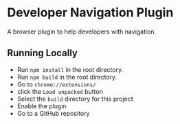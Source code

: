 # Developer Navigation Plugin
A browser plugin to help developers with navigation.

## Running Locally
* Run `npm install` in the root directory.
* Run `npm build` in the root directory.
* Go to `chrome://extensions/`
* click the `Load unpacked` button
* Select the `build` directory for this project
* Enable the plugin
* Go to a GitHub repository
